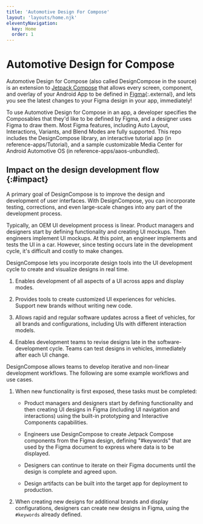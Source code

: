 ```yaml
---
title: 'Automotive Design For Compose'
layout: 'layouts/home.njk'
eleventyNavigation:
  key: Home
  order: 1
---
```


# Automotive Design for Compose

Automotive Design for Compose (also called DesignCompose in the source) is an
extension to [Jetpack Compose](/jetpack/compose) that allows every screen,
component, and overlay of your Android App to be defined in
[Figma](https://www.figma.com){:.external}, and lets you see the latest changes
to your Figma design in your app, immediately!

To use Automotive Design for Compose in an app, a developer specifies the
Composables that they'd like to be defined by Figma, and a designer uses Figma
to draw them. Most Figma features, including Auto Layout, Interactions,
Variants, and Blend Modes are fully supported. This repo includes the
DesignCompose library, an interactive tutorial app (in reference-apps/Tutorial),
and a sample customizable Media Center for Android Automotive OS (in
reference-apps/aaos-unbundled).

## Impact on the design development flow {:#impact}

A primary goal of DesignCompose is to improve the design and development of user
interfaces. With DesignCompose, you can incorporate testing, corrections, and
even large-scale changes into any part of the development process.

Typically, an OEM UI development process is linear. Product managers and
designers start by defining functionality and creating UI mockups. Then
engineers implement UI mockups. At this point, an engineer implements and tests
the UI in a car. However, since testing occurs late in the development cycle,
it's difficult and costly to make changes.

DesignCompose lets you incorporate design tools into the UI development cycle to
create and visualize designs in real time.

1.  Enables development of all aspects of a UI across apps and display modes.

1.  Provides tools to create customized UI experiences for vehicles. Support new
    brands without writing new code.

1.  Allows rapid and regular software updates across a fleet of vehicles, for
    all brands and configurations, including UIs with different interaction
    models.

1.  Enables development teams to revise designs late in the software-development
    cycle. Teams can test designs in vehicles, immediately after each UI change.

DesignCompose allows teams to develop iterative and non-linear development
workflows. The following are some example workflows and use cases.

1.  When new functionality is first exposed, these tasks must be completed:

    *   Product managers and designers start by defining functionality and then
    creating UI designs in Figma (including UI navigation and interactions)
        using the built-in prototyping and Interactive Components capabilities.

    *   Engineers use DesignCompose to create Jetpack Compose components from
        the Figma design, defining "#keywords" that are used by the Figma
        document to express where data is to be displayed.

    *   Designers can continue to iterate on their Figma documents until the
        design is complete and agreed upon.

    *   Design artifacts can be built into the target app for deployment to
        production.

1.  When creating new designs for additional brands and display configurations,
    designers can create new designs in Figma, using the `#keywords` already
    defined.
